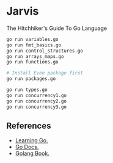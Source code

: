 Jarvis
======

The Hitchhiker's Guide To Go Language

```bash
go run variables.go
go run fmt_basics.go
go run control_structures.go
go run arrays_maps.go
go run functions.go

# Install Even package first
go run packages.go

go run types.go
go run concurrency1.go
go run concurrency2.go
go run concurrency3.go
```

References
----------
- [Learning Go.](https://www.miek.nl/go)
- [Go Docs.](https://golang.org/doc/)
- [Golang Book.](https://www.golang-book.com/books/intro)
